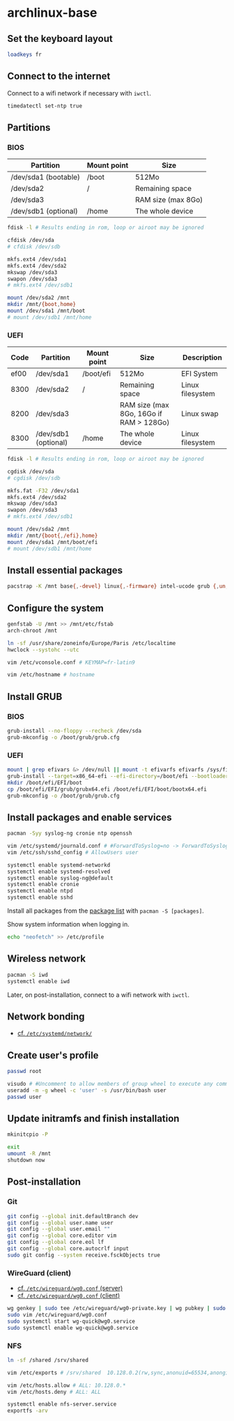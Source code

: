 # archlinux-base

## Set the keyboard layout

```sh
loadkeys fr
```

## Connect to the internet

Connect to a wifi network if necessary with `iwctl`.

```sh
timedatectl set-ntp true
```

## Partitions

### BIOS

Partition            | Mount point | Size
-------------------- | ----------- | ------------------
/dev/sda1 (bootable) | /boot       | 512Mo
/dev/sda2            | /           | Remaining space
/dev/sda3            |             | RAM size (max 8Go)
/dev/sdb1 (optional) | /home       | The whole device

```sh
fdisk -l # Results ending in rom, loop or airoot may be ignored

cfdisk /dev/sda
# cfdisk /dev/sdb

mkfs.ext4 /dev/sda1
mkfs.ext4 /dev/sda2
mkswap /dev/sda3
swapon /dev/sda3
# mkfs.ext4 /dev/sdb1

mount /dev/sda2 /mnt
mkdir /mnt/{boot,home}
mount /dev/sda1 /mnt/boot
# mount /dev/sdb1 /mnt/home
```

### UEFI

Code | Partition            | Mount point | Size                                    | Description
---- | -------------------- | ----------- | --------------------------------------- | ----------------
ef00 | /dev/sda1            | /boot/efi   | 512Mo                                   | EFI System
8300 | /dev/sda2            | /           | Remaining space                         | Linux filesystem
8200 | /dev/sda3            |             | RAM size (max 8Go, 16Go if RAM > 128Go) | Linux swap
8300 | /dev/sdb1 (optional) | /home       | The whole device                        | Linux filesystem

```sh
fdisk -l # Results ending in rom, loop or airoot may be ignored

cgdisk /dev/sda
# cgdisk /dev/sdb

mkfs.fat -F32 /dev/sda1
mkfs.ext4 /dev/sda2
mkswap /dev/sda3
swapon /dev/sda3
# mkfs.ext4 /dev/sdb1

mount /dev/sda2 /mnt
mkdir /mnt/{boot{,/efi},home}
mount /dev/sda1 /mnt/boot/efi
# mount /dev/sdb1 /mnt/home
```

## Install essential packages

```sh
pacstrap -K /mnt base{,-devel} linux{,-firmware} intel-ucode grub {,un,p7}zip vim {dosfs,m}tools lsb-release ntfs-3g exfat-utils bash-completion man-{db,pages} texinfo # efibootmgr (for UEFI)
```

## Configure the system

```sh
genfstab -U /mnt >> /mnt/etc/fstab
arch-chroot /mnt

ln -sf /usr/share/zoneinfo/Europe/Paris /etc/localtime
hwclock --systohc --utc

vim /etc/vconsole.conf # KEYMAP=fr-latin9

vim /etc/hostname # hostname
```

## Install GRUB

### BIOS

```sh
grub-install --no-floppy --recheck /dev/sda
grub-mkconfig -o /boot/grub/grub.cfg
```

### UEFI

```sh
mount | grep efivars &> /dev/null || mount -t efivarfs efivarfs /sys/firmware/efi/efivars
grub-install --target=x86_64-efi --efi-directory=/boot/efi --bootloader-id=grub --recheck
mkdir /boot/efi/EFI/boot
cp /boot/efi/EFI/grub/grubx64.efi /boot/efi/EFI/boot/bootx64.efi
grub-mkconfig -o /boot/grub/grub.cfg
```

## Install packages and enable services

```sh
pacman -Syy syslog-ng cronie ntp openssh

vim /etc/systemd/journald.conf # #ForwardToSyslog=no -> ForwardToSyslog=yes
vim /etc/ssh/sshd_config # AllowUsers user

systemctl enable systemd-networkd
systemctl enable systemd-resolved
systemctl enable syslog-ng@default
systemctl enable cronie
systemctl enable ntpd
systemctl enable sshd
```

Install all packages from the [package list](package-list.txt) with `pacman -S [packages]`.

Show system information when logging in.

```sh
echo "neofetch" >> /etc/profile
```

## Wireless network

```sh
pacman -S iwd
systemctl enable iwd
```

Later, on post-installation, connect to a wifi network with `iwctl`.

## Network bonding

- [cf. `/etc/systemd/network/`](etc/systemd/network/)

## Create user's profile

```sh
passwd root

visudo # #Uncomment to allow members of group wheel to execute any command
useradd -m -g wheel -c 'user' -s /usr/bin/bash user
passwd user
```

## Update initramfs and finish installation

```sh
mkinitcpio -P

exit
umount -R /mnt
shutdown now
```

## Post-installation

### Git

```sh
git config --global init.defaultBranch dev
git config --global user.name user
git config --global user.email ""
git config --global core.editor vim
git config --global core.eol lf
git config --global core.autocrlf input
sudo git config --system receive.fsckObjects true
```

### WireGuard (client)

- [cf. `/etc/wireguard/wg0.conf` (server)](etc/wireguard/wg0-s.conf)
- [cf. `/etc/wireguard/wg0.conf` (client)](etc/wireguard/wg0-c.conf)

```sh
wg genkey | sudo tee /etc/wireguard/wg0-private.key | wg pubkey | sudo tee /etc/wireguard/wg0-public.key
sudo vim /etc/wireguard/wg0.conf
sudo systemctl start wg-quick@wg0.service
sudo systemctl enable wg-quick@wg0.service
```

### NFS

```sh
ln -sf /shared /srv/shared

vim /etc/exports # /srv/shared  10.128.0.2(rw,sync,anonuid=65534,anongid=65534,no_subtree_check,crossmnt,nohide)

vim /etc/hosts.allow # ALL: 10.128.0.*
vim /etc/hosts.deny # ALL: ALL

systemctl enable nfs-server.service
exportfs -arv
```
